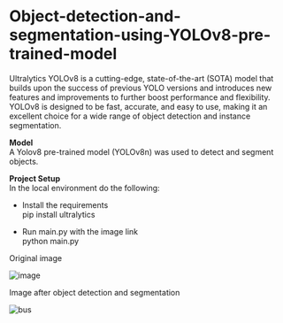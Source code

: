 # Object-detection-and-segmentation-using-YOLOv8-pre-trained-model

Ultralytics YOLOv8 is a cutting-edge, state-of-the-art (SOTA) model that builds upon the success of previous YOLO versions and introduces new features and improvements to further boost performance and flexibility. YOLOv8 is designed to be fast, accurate, and easy to use, making it an excellent choice for a wide range of object detection and instance segmentation.

**Model**\
A Yolov8 pre-trained model (YOLOv8n) was used to detect and segment objects. 

**Project Setup**\
In the local environment do the following:

* Install the requirements\
pip install ultralytics

* Run main.py with the image link \
python main.py


Original image

![image](https://github.com/KansaraT/Object-detection-and-segmentation-using-YOLOv8-pre-trained-model/assets/91043060/d2b660de-974c-4d92-9760-a02ab91a2c44)

Image after object detection and segmentation

![bus](https://github.com/KansaraT/Object-detection-and-segmentation-using-YOLOv8-pre-trained-model/assets/91043060/cdda85fb-9a05-42d6-9eba-bdca58b41b7b)

